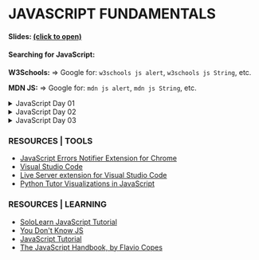 # JAVASCRIPT FUNDAMENTALS

#### Slides: <a href="https://kostasx.github.io/EventLoop/Education/TechTalentSchool/javascript/introduction.html#/tts-intro" target="_blank">(click to open)</a>

#### Searching for JavaScript:

**W3Schools:** => Google for: `w3schools js alert`, `w3schools js String`, etc.

**MDN JS:** => Google for: `mdn js alert`, `mdn js String`, etc.

<details>

<summary>JavaScript Day 01</summary>

### What can you build with JavaScript?

- [Dynamic HTML Pages](https://www.w3schools.com/js/)
- Web Applications:
    - [Photopea: A Photoshop Clone](https://www.photopea.com/) 
- Desktop Applications (Using [Electron.JS](https://electronjs.org/))
    - [Skype](https://www.skype.com/en/)
    - [Slack](https://slack.com/)
    - [Visual Studio Code](https://code.visualstudio.com/)
- [Bookmarklets](https://en.wikipedia.org/wiki/Bookmarklet)
- [Browser Extensions](https://en.wikipedia.org/wiki/Browser_extension)
- [Mobile Apps](https://facebook.github.io/react-native/)
- [Server Applications](https://nodejs.org/en/)
- [Command Line Tools](https://developer.atlassian.com/blog/2015/11/scripting-with-node/)
- [Electronics (Arduino)](https://www.espruino.com/)  
- [Artificial Intelligence / Machine Learning](https://js.tensorflow.org/)
- [Brain Controlled Applications!](https://www.youtube.com/watch?v=7KhFO-qCVyg)    
    
### CODE

- Hello World
    - [hello.html](./code/hello.html)
    - [hello.js](./code/hello.js)
- [Strings](./code/strings.html)
- [Numbers](./code/numbers.html)
- [typeof Operator](./code/typeof.html)

### QUESTIONS

***How do we clear the console?***

- Click the `Clear Console` Button
- Press `Ctrl + L`
- Write `console.clear();`

***How do we change the default browser used by the Live Server VSCode extension?***

- Go to `File > Preferences > Settings` and search for `Live Server custom browser`
- In the `Live Server: Custom Browser` setting select your favorite Browser
- Note: Settings are saved automatically
- Note: On Mac you can access the Settings from: `Code > Preferences > Settings`

</details>

<details>

<summary>JavaScript Day 02</summary>

### CODE

- [Arrays](./code/arrays.html)

### QUESTIONS

***What happens if I omit the ; after a statement? Is it optional?***

- If you omit a semicolon `;` at the end of the statement, JavaScript will try to guess and automatically place the semicolon itself. Most of the times, it does a good job at this, but there are cases where the automatic semicolon placement mechanism will produce undesirable effects. Therefore, we tend to place the semicolons ourselves. Try to get into the habit of placing semicolons at the end of your statements.  

***Does the semicolons at the end of JavaScript statements work much like the ones in CSS?***

- In a way, they do. Just like we must end each CSS rule with a semicolon; we also have to end each JS statement with a semicolon too, but, unlike CSS, JavaScript can deal with omitted semicolons by placing them automatically. So, most of the time, our statements will work without semicolons at the end, whereas in CSS an omitted semicolon will break subsequent CSS rules.

***Are the `break` and `default` statements optional inside the `switch` statement?***

- Yes, they can be omitted, but make sure to check out the following 2 MDN resources:
- [_What happens if I forgot a break?_](https://developer.mozilla.org/en-US/docs/Web/JavaScript/Reference/Statements/switch#What_happens_if_I_forgot_a_break)
- [`Switch` description](https://developer.mozilla.org/en-US/docs/Web/JavaScript/Reference/Statements/switch#Description)

***When we do a string comparison with ==, e.g. "4" == 3, which operand gets converted?***

- _The String part is converted to a Number, e.g. "4" becomes 4 and then it's value is compared with 3_
  <br/>
  (Reference: [Comparing Strings to Numbers](https://github.com/getify/You-Dont-Know-JS/blob/master/types%20%26%20grammar/ch4.md#comparing-strings-to-numbers)) 

***How does the switch statement compares the switch value with each case value?***

Example:

```
switch (a) {
	case 2:
		// do something
		break;
	case 42:
		// do another thing
		break;
	default:
		// fallback to here
}
```

- _"...the matching that occurs between the **a** expression and each case expression is identical to the === algorithm."_
 Reference: [](https://github.com/getify/You-Dont-Know-JS/blob/f0d591b6502c080b92e18fc470432af8144db610/types%20%26%20grammar/ch5.md#switch)

- ***How do we print newlines to the console?***

Using the '\n' escape character.

`console.log("A line and \n another line and yet \n another line!");`

- ***When should we place the &lt;script&gt; tags in the &lt;head&gt; area?***

    - When you insert a library script such as the jQuery library
    - When performance/page load times are not considerably affected by the script
    - When you want to tweak CSS styling before the body is rendered via a script.

### VISUALIZATIONS

- *Arrays:* [Dynamic relationship with variables and values.](http://www.pythontutor.com/javascript.html#code=const%20numbers%20%3D%20%5B%200,%201,%202,%203%20%5D%3B%0Alet%20names%20%3D%20%5B%20%22Kostas%22,%20%22Chris%22,%20%22Abdul%22%20%5D%3B%0Alet%20mixed%20%3D%20%5B%20123,%20true,%20%22TEXT%22,%20%5B%201,2,3,4%5D%20%5D%3B%0A%0Aconsole.log%28%20numbers%20%29%3B%0A%0Aconsole.log%28%20typeof%20numbers%20%29%3B&curInstr=0&mode=display&origin=opt-frontend.js&py=js&rawInputLstJSON=%5B%5D)
- *Arrays:* [push, pop, shift, unshift & length.](https://goo.gl/K28s5m)
- *Arrays:* [Change the value of a specific Array element.](https://goo.gl/TkmdNj)
- *Arrays:* [Different behaviours with const and array values](https://goo.gl/Diurj7)

### REFERENCES

- [What is the difference between placing &lt;script&gt; in head and before &lt;/body&gt;?](https://www.reddit.com/r/javascript/comments/5di1va/what_is_the_difference_between_placing_script_in/)
- [The `defer` and `async` script attributes](https://www.growingwiththeweb.com/2014/02/async-vs-defer-attributes.html)
- [Where to place JavaScript in an HTML file?](https://stackoverflow.com/questions/196702/where-to-place-javascript-in-an-html-file)
- [String Methods](https://www.w3schools.com/js/js_string_methods.asp)
- [Number Methods](https://www.w3schools.com/js/js_number_methods.asp)
- [Array Methods - Full Reference](https://www.w3schools.com/js/js_array_methods.asp)
  - [Array push()](https://developer.mozilla.org/en-US/docs/Web/JavaScript/Reference/Global_Objects/Array/push)
  - [Array pop()](https://developer.mozilla.org/en-US/docs/Web/JavaScript/Reference/Global_Objects/Array/pop)
  - [Array shift()](https://developer.mozilla.org/en-US/docs/Web/JavaScript/Reference/Global_Objects/Array/shift)
  - [Array.unshift()](https://developer.mozilla.org/en-US/docs/Web/JavaScript/Reference/Global_Objects/Array/unshift)
- [Should I write script in the body or the head of the html? [duplicate]](https://stackoverflow.com/questions/3531314/should-i-write-script-in-the-body-or-the-head-of-the-html)
- [When to use the &lt;script&gt; tag in the head and body section of a html page? ](https://stackoverflow.com/questions/38407962/when-to-use-the-script-tag-in-the-head-and-body-section-of-a-html-page?noredirect=1&lq=1)
- [Loose Equals == vs. Strict Equals ===](https://github.com/getify/You-Dont-Know-JS/blob/master/types%20%26%20grammar/ch4.md#loose-equals-vs-strict-equals)
- [The Switch Statement](https://github.com/getify/You-Dont-Know-JS/blob/f0d591b6502c080b92e18fc470432af8144db610/types%20%26%20grammar/ch5.md#switch)

</details>

<details>

<summary>JavaScript Day 03</summary>

### CODE

- [Array Loops](./code/array-loop.html)
- [Functions](./code/functions.html)
- Quick Array Reference:

	`let months = [ 1, 2, 3 ];`<br/>
	`months.push( 4, 5, 6 ); 	// [ 1, 2, 3, `**`4, 5, 6`**` ]`<br/>
	`months.pop();      		// [ 1, 2, 3, 4, 5 ]`<br/>
	`months.shift();    		// [ 2, 3, 4, 5 ]`<br/>
	`months.unshift( 0, 1 ); 	// [ `**`0, 1`**`, 2, 3, 4, 5]`<br/>
	`months[0]; 				// 0`<br/>
	`months[1]; 				// 1`<br/>

	**NESTED ARRAYS:** Arrays inside Arrays and how to access them
	```
	let nested = [ 
      1,
      2,
      3,
      [ "Kostas", "Minaidis" ]
    ];
	```
	`nested[0];		// 1`<br/>
	`nested[1];		// 2`<br/>
	`nested[2];		// 3`<br/>
	`nested[3];	 	// [ "Kostas", "Minaidis" ]`<br/>
	`nested[3][0];	// "Kostas"`<br/>
	`nested[3][1];	// "Minaidis"`<br/>

### QUESTIONS

***Can we manually break out of an Infinite Loop?***

- If you're using Chrome, `Shift-Esc` to bring up the Chrome task manager, and kill the task.<br/>Reference: [TeamTreehouse](https://teamtreehouse.com/community/i-have-an-infinite-loop-in-a-tab-i-cant-close) / [Stack Overflow](https://stackoverflow.com/questions/905322/how-do-you-stop-an-infinite-loop-in-javascript)

### REFERENCES

- [How to avoid infinite loops in JavaScript](https://www.dummies.com/web-design-development/avoid-infinite-loops-javascript/)
- [Visualization of passing data **by Value** vs. **by Reference**](http://www.pythontutor.com/visualize.html#code=let%20fruit%20%3D%20%22apple%22%3B%0Alet%20fruit2%20%3D%20fruit%3B%0A%0Aconsole.log%28%20%22%5Cnfruit%3A%22,%20fruit%20%29%3B%0Aconsole.log%28%20%22fruit2%3A%22,%20fruit2%20%29%3B%0A%0Afruit%20%3D%20%22orange%22%3B%0A%0Aconsole.log%28%20%22%5Cnfruit%3A%22,%20fruit%20%29%3B%0Aconsole.log%28%20%22fruit2%3A%22,%20fruit2%20%29%3B%0A%0Alet%20fruitBasket%20%3D%20%5B%20%22apples%22%20,%20%22oranges%22%20%5D%3B%0Alet%20fruitBasket2%20%3D%20fruitBasket%3B%0A%0Aconsole.log%28%20%22%5CnfruitBasket%3A%22,%20fruitBasket%20%29%3B%0Aconsole.log%28%20%22fruitBasket2%3A%22,%20fruitBasket2%20%29%3B%0A%0AfruitBasket%5B0%5D%20%3D%20%22bananas%22%3B%0A%0Aconsole.log%28%20%22%5CnfruitBasket%3A%22,%20fruitBasket%20%29%3B%0Aconsole.log%28%20%22fruitBasket2%3A%22,%20fruitBasket2%20%29%3B%0A%0Alet%20person%20%3D%20%7B%20name%3A%20%22John%22%20%7D%0Alet%20anotherPerson%20%3D%20person%3B%0AanotherPerson.name%20%3D%20%22Jane%22%3B%0A%0Aconsole.log%28%20%22%5CanotherPerson%3A%22,%20anotherPerson%20%29%3B%0Aconsole.log%28%20%22person%3A%22,%20person%20%29%3B&cumulative=false&curInstr=18&heapPrimitives=nevernest&mode=display&origin=opt-frontend.js&py=js&rawInputLstJSON=%5B%5D&textReferences=false)
- _( See Resources - Tools section below for the Chrome Extension that displays a warning icon at the bottom right section of the webpage to indicate JavaScript errors on web pages. Here's a [video](https://www.youtube.com/watch?v=jh07STUs7Ok) showing how to install and use the Extension.)_

</details>

### RESOURCES | TOOLS

- [JavaScript Errors Notifier Extension for Chrome](https://chrome.google.com/webstore/detail/javascript-errors-notifie/jafmfknfnkoekkdocjiaipcnmkklaajd?hl=en)
- [Visual Studio Code](https://code.visualstudio.com/)
- [Live Server extension for Visual Studio Code](https://marketplace.visualstudio.com/items?itemName=ritwickdey.LiveServer)
- [Python Tutor Visualizations in JavaScript](http://www.pythontutor.com/javascript.html#mode=edit)

### RESOURCES | LEARNING
 
- [SoloLearn JavaScript Tutorial](https://www.sololearn.com/Course/JavaScript/)
- [You Don't Know JS](https://github.com/getify/You-Dont-Know-JS)
- [JavaScript Tutorial](http://www.javascripttutorial.net/)
- [The JavaScript Handbook, by Flavio Copes](https://flaviocopes.com/page/ebooks/)
